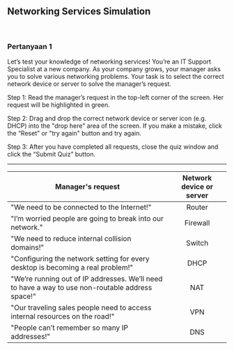 ## Networking Services Simulation

<br>

### Pertanyaan 1

Let’s test your knowledge of networking services! You’re an IT Support Specialist at a new company. As your company grows, your manager asks you to solve various networking problems. Your task is to select the correct network device or server to solve the manager’s request.

Step 1: Read the manager’s request in the top-left corner of the screen. Her request will be highlighted in green.

Step 2: Drag and drop the correct network device or server icon (e.g. DHCP) into the "drop here" area of the screen. If you make a mistake, click the “Reset” or "try again" button and try again.

Step 3: After you have completed all requests, close the quiz window and click the “Submit Quiz” button.

<hr>

|  Manager's request                                                                               | Network device or server |
|-------------------------------------------------------------------------------------------------|:------------------------:|
| "We need to be connected to the Internet!"                                                       | Router                   |
| "I’m worried people are going to break into our network."                                        | Firewall                 |
| "We need to reduce internal collision domains!"                                                  | Switch                   |
| "Configuring the network setting for every desktop is becoming a real problem!"                  | DHCP                     |
| "We’re running out of IP addresses. We’ll need to have a way to use non-routable address space!" | NAT                      |
| "Our traveling sales people need to access internal resources on the road!"                      | VPN                      |
| "People can’t remember so many IP addresses!"                                                    | DNS                      |